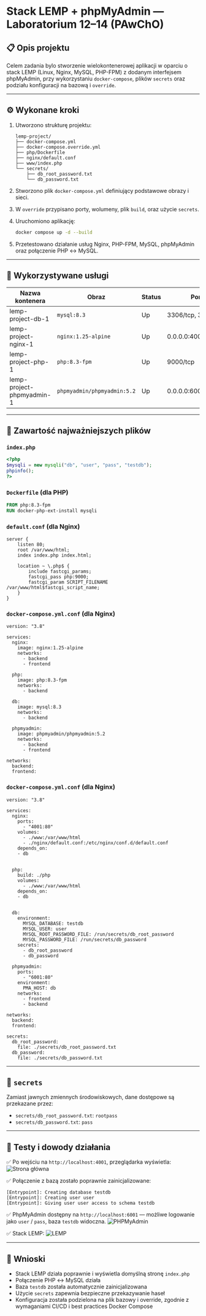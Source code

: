# Stack LEMP + phpMyAdmin — Laboratorium 12–14 (PAwChO)

## 📋 Opis projektu

Celem zadania bylo stworzenie wielokontenerowej aplikacji w oparciu o stack LEMP (Linux, Nginx, MySQL, PHP-FPM) z dodanym interfejsem phpMyAdmin, przy wykorzystaniu `docker-compose`, plików `secrets` oraz podziału konfiguracji na bazową i `override`.

---

## ⚙️ Wykonane kroki

1. Utworzono strukturę projektu:

   ```
   lemp-project/
   ├── docker-compose.yml
   ├── docker-compose.override.yml
   ├── php/Dockerfile
   ├── nginx/default.conf
   ├── www/index.php
   └── secrets/
       ├── db_root_password.txt
       └── db_password.txt
   ```

2. Stworzono plik `docker-compose.yml` definiujący podstawowe obrazy i sieci.

3. W `override` przypisano porty, wolumeny, plik `build`, oraz użycie `secrets`.

4. Uruchomiono aplikację:

   ```bash
   docker compose up -d --build
   ```

5. Przetestowano działanie usług Nginx, PHP-FPM, MySQL, phpMyAdmin oraz połączenie PHP ↔ MySQL.

---

## 🧱 Wykorzystywane usługi

| Nazwa kontenera           | Obraz                       | Status | Porty               |
| ------------------------- | --------------------------- | ------ | ------------------- |
| lemp-project-db-1         | `mysql:8.3`                 | Up     | 3306/tcp, 33060/tcp |
| lemp-project-nginx-1      | `nginx:1.25-alpine`         | Up     | 0.0.0.0:4001→80/tcp |
| lemp-project-php-1        | `php:8.3-fpm`               | Up     | 9000/tcp            |
| lemp-project-phpmyadmin-1 | `phpmyadmin/phpmyadmin:5.2` | Up     | 0.0.0.0:6001→80/tcp |

---

## 📄 Zawartość najważniejszych plików

### `index.php`

```php
<?php
$mysqli = new mysqli("db", "user", "pass", "testdb");
phpinfo();
?>
```

### `Dockerfile` (dla PHP)

```Dockerfile
FROM php:8.3-fpm
RUN docker-php-ext-install mysqli
```

### `default.conf` (dla Nginx)

```nginx
server {
    listen 80;
    root /var/www/html;
    index index.php index.html;

    location ~ \.php$ {
        include fastcgi_params;
        fastcgi_pass php:9000;
        fastcgi_param SCRIPT_FILENAME /var/www/html$fastcgi_script_name;
    }
}
```

### `docker-compose.yml.conf` (dla Nginx)

```
version: "3.8"

services:
  nginx:
    image: nginx:1.25-alpine
    networks:
      - backend
      - frontend

  php:
    image: php:8.3-fpm
    networks:
      - backend

  db:
    image: mysql:8.3
    networks:
      - backend

  phpmyadmin:
    image: phpmyadmin/phpmyadmin:5.2
    networks:
      - backend
      - frontend

networks:
  backend:
  frontend:

```


### `docker-compose.yml.conf` (dla Nginx)

```
version: "3.8"

services:
  nginx:
    ports:
      - "4001:80"
    volumes:
      - ./www:/var/www/html
      - ./nginx/default.conf:/etc/nginx/conf.d/default.conf
    depends_on:
    - db


  php:
    build: ./php
    volumes:
      - ./www:/var/www/html
    depends_on:
    - db


  db:
    environment: 
      MYSQL_DATABASE: testdb
      MYSQL_USER: user
      MYSQL_ROOT_PASSWORD_FILE: /run/secrets/db_root_password
      MYSQL_PASSWORD_FILE: /run/secrets/db_password
    secrets:
      - db_root_password
      - db_password

  phpmyadmin:
    ports:
      - "6001:80"
    environment:
      PMA_HOST: db
    networks:
      - frontend
      - backend

networks:
  backend:
  frontend:

secrets:
  db_root_password:
    file: ./secrets/db_root_password.txt
  db_password:
    file: ./secrets/db_password.txt

```
---

## 🔐 `secrets`

Zamiast jawnych zmiennych środowiskowych, dane dostępowe są przekazane przez:

* `secrets/db_root_password.txt`: `rootpass`
* `secrets/db_password.txt`: `pass`

---

## 🧪 Testy i dowody działania

✅ Po wejściu na `http://localhost:4001`, przeglądarka wyświetla:
![Strona główna](image.png)


✅ Połączenie z bazą zostało poprawnie zainicjalizowane:

```log
[Entrypoint]: Creating database testdb
[Entrypoint]: Creating user user
[Entrypoint]: Giving user user access to schema testdb
```

✅ PhpMyAdmin dostępny na `http://localhost:6001` — możliwe logowanie jako `user` / `pass`, baza `testdb` widoczna.
![PHPMyAdmin](image2.png)

✅ Stack LEMP:
![LEMP ](image2.png)

---

## 📆 Wnioski

* Stack LEMP działa poprawnie i wyświetla domyślną stronę `index.php`
* Połączenie PHP ↔ MySQL działa
* Baza `testdb` została automatycznie zainicjalizowana
* Użycie `secrets` zapewnia bezpieczne przekazywanie haseł
* Konfiguracja została podzielona na plik bazowy i override, zgodnie z wymaganiami CI/CD i best practices Docker Compose
